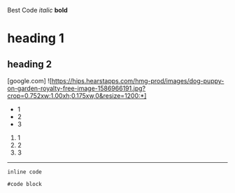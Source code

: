 Best Code
*italic*
**bold**
# heading 1
## heading 2
[google.com]
![https://hips.hearstapps.com/hmg-prod/images/dog-puppy-on-garden-royalty-free-image-1586966191.jpg?crop=0.752xw:1.00xh;0.175xw,0&resize=1200:*]
* 1
* 2
* 3
1. 1
2. 2
3. 3
---

`inline code` 

```
#code block
```
